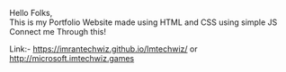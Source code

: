 Hello Folks,<br>
This is my Portfolio Website made using HTML and CSS using simple JS
Connect me Through this!

Link:- https://imrantechwiz.github.io/Imtechwiz/ 
                      or
        http://microsoft.imtechwiz.games
